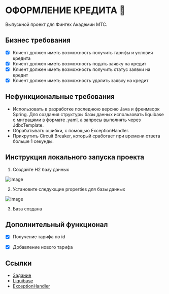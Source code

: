 # ОФОРМЛЕНИЕ КРЕДИТА 💸

Выпускной проект для Финтех Академии МТС.

## Бизнес требования

- [x] Клиент должен иметь возможность получить тарифы и условия кредита
- [x] Клиент должен иметь возможность подать заявку на кредит
- [x] Клиент должен иметь возможность получить статус заявки на кредит
- [x] Клиент должен иметь возможность удалить заявку на кредит

## Нефункциональные требования

* Использовать в разработке последнюю версию
  Java и фреимворк Spring. Для
  создания структуры базы данных
  использовать liquibase с миграцями в
  формате .yaml, а запросы выполнять
  через JdbcTemplate.
* Обрабатывать ошибки, с помощью
  ExceptionHandler.
* Прикрутить Circuit Breaker,
  который сработает при времени ответа больше 1
  секунды.

## Инструкция локального запуска проекта
1. Создайте H2 базу данных

 ![image](https://user-images.githubusercontent.com/93432684/236708581-853613c0-8577-4b26-af45-11e9f8fb8a23.png)
 
2. Установите следующие properties для базы данных

 ![image](https://user-images.githubusercontent.com/93432684/236708674-790e4248-f3d7-4120-bdc4-42e7ee7bbcd9.png)
 
3. База создана

## Дополнительный функционал

- [x] Получение тарифа по id
- [x] Добавление нового тарифа


## Ссылки

* [Задание](https://drive.google.com/file/d/1zett8xUTBs7ZuF3sFCnykGqPkwLFldb4/view)
* [Liquibase](https://www.youtube.com/watch?v=ec90flC2MNg)
* [ExceptionHandler](https://habr.com/ru/articles/528116/)

